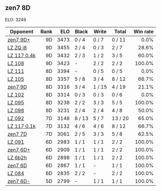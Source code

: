 ## zen7 8D ##

ELO: 3249

Opponent | Rank | ELO | Black | Write | Total | Win rate
---------|-----:|----:|-------|-------|-------|-------:
[zen7 9D+](zen7%209D+.md) | 9D | 3473 | 0 / 4 | 0 / 7 | 0 / 11 | 0.0%
[LZ ZQ i8](LZ%20ZQ%20i8.md) | 9D | 3455 | 2 / 4 | 0 / 3 | 2 / 7 | 28.6%
[LZ 117 0.4k](LZ%20117%200.4k.md) | 9D | 3432 | 2 / 3 | 1 / 2 | 3 / 5 | 60.0%
[LZ 108](LZ%20108.md) | 9D | 3423 | - | 2 / 2 | 2 / 2 | 100.0%
[LZ 111](LZ%20111.md) | 8D | 3394 | - | 0 / 5 | 0 / 5 | 0.0%
[LZ 105](LZ%20105.md) | 8D | 3357 | 5 / 8 | 3 / 4 | 8 / 12 | 66.7%
[zen7 9D](zen7%209D.md) | 8D | 3316 | 3 / 4 | 1 / 15 | 4 / 19 | 21.1%
[LZ 102](LZ%20102.md) | 8D | 3314 | 0 / 3 | 0 / 3 | 0 / 6 | 0.0%
[LZ 095](LZ%20095.md) | 8D | 3238 | 2 / 2 | 3 / 3 | 5 / 5 | 100.0%
[LZ 098](LZ%20098.md) | 8D | 3231 | 2 / 4 | 2 / 4 | 4 / 8 | 50.0%
[LZ 092](LZ%20092.md) | 7D | 3148 | 8 / 13 | 5 / 7 | 13 / 20 | 65.0%
[LZ 117 0.1k](LZ%20117%200.1k.md) | 7D | 3132 | 4 / 6 | 4 / 6 | 8 / 12 | 66.7%
[zen7 7D](zen7%207D.md) | 7D | 3061 | 2 / 5 | 3 / 3 | 5 / 8 | 62.5%
[LZ 091](LZ%20091.md) | 6D | 2983 | 1 / 1 | 1 / 1 | 2 / 2 | 100.0%
[zen7 6D+](zen7%206D+.md) | 6D | 2909 | 1 / 1 | 1 / 1 | 2 / 2 | 100.0%
[LZ 6b2h](LZ%206b2h.md) | 6D | 2898 | 1 / 1 | 1 / 1 | 2 / 2 | 100.0%
[zen7 6D](zen7%206D.md) | 6D | 2867 | 1 / 1 | - | 1 / 1 | 100.0%
[LZ 084](LZ%20084.md) | 6D | 2835 | 2 / 2 | - | 2 / 2 | 100.0%
[zen7 6D-](zen7%206D-.md) | 5D | 2799 | - | 1 / 1 | 1 / 1 | 100.0%
